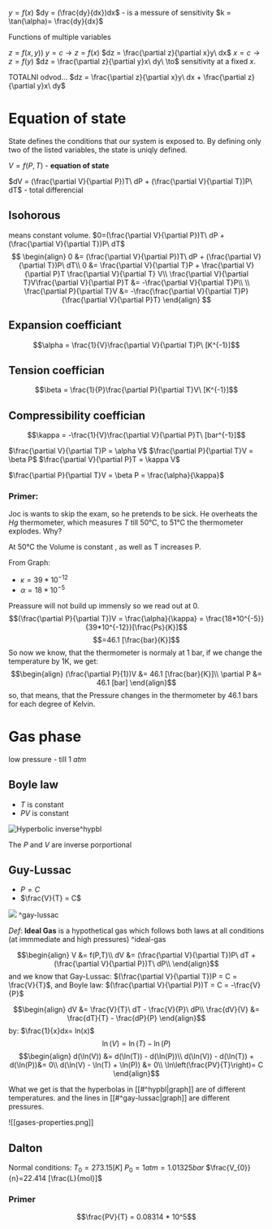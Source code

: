 $y = f(x)$
$dy = (\frac{dy}{dx})dx$ - is a messure of sensitivity
$k = \tan(\alpha)= \frac{dy}{dx}$

Functions of multiple variables

$z = f(x,y))$
$y = c \to z = f(x)$
$dz = \frac{\partial z}{\partial x}y\ dx$
$x = c \to z = f(y)$
$dz = \frac{\partial z}{\partial y}x\ dy\ \to$ sensitivity at a fixed $x$.

TOTALNI odvod...
$dz = \frac{\partial z}{\partial x}y\ dx + \frac{\partial z}{\partial y}x\ dy$


# Equation of state

State defines the conditions that our system is exposed to.
By defining only two of the listed variables, the state is uniqly defined.

$V = f(P,T)$ - **equation of state**

$dV = (\frac{\partial V}{\partial P})T\ dP + (\frac{\partial V}{\partial T})P\ dT$ - total differencial

## Isohorous
means constant volume.
$0=(\frac{\partial V}{\partial P})T\ dP + (\frac{\partial V}{\partial T})P\ dT$
$$
\begin{align}
0 &= (\frac{\partial V}{\partial P})T\ dP + (\frac{\partial V}{\partial T})P\ dT\\
0 &= \frac{\partial V}{\partial T}P + \frac{\partial V}{\partial P}T \frac{\partial V}{\partial T} V\\
\frac{\partial V}{\partial T}V\frac{\partial V}{\partial P}T &= -\frac{\partial V}{\partial T}P\\
\\
\frac{\partial P}{\partial T}V &= -\frac{\frac{\partial V}{\partial T}P}{\frac{\partial V}{\partial P}T}
\end{align}
$$


## Expansion coefficiant
$$\alpha = \frac{1}{V}\frac{\partial V}{\partial T}P\ [K^{-1}]$$
## Tension coeffician
$$\beta = \frac{1}{P}\frac{\partial P}{\partial T}V\ [K^{-1}]$$
## Compressibility coeffician
$$\kappa = -\frac{1}{V}\frac{\partial V}{\partial P}T\ [bar^{-1}]$$

$\frac{\partial V}{\partial T}P = \alpha V$
$\frac{\partial P}{\partial T}V = \beta P$
$\frac{\partial V}{\partial P}T = \kappa V$


$\frac{\partial P}{\partial T}V = \beta P = \frac{\alpha}{\kappa}$

### Primer:
Joc is wants to skip the exam, so he pretends to be sick. He overheats the $Hg$ thermometer, which measures $T$ till 50°C, to 51°C the thermometer explodes. Why?

At 50°C the Volume is constant , as well as T increases P.

From Graph:
- $\kappa=39*10^{-12}$
- $\alpha = 18*10^{-5}$

Preassure will not build up immensly so we read out at 0.
$$(\frac{\partial P}{\partial T})V = \frac{\alpha}{\kappa} = \frac{18*10^{-5}}{39*10^{-12}}[\frac{Ps}{K}]$$
$$=46.1 [\frac{bar}{K}]$$
So now we know, that the thermometer is normaly at 1 bar, if we change the temperature by 1K, we get:
$$\begin{align}
(\frac{\partial P}{1})V &= 46.1 [\frac{bar}{K}]\\
\partial P &= 46.1 [bar]
\end{align}$$
so, that means, that the Pressure changes in the thermometer by 46.1 bars for each degree of Kelvin.

# Gas phase
low pressure - till 1 $atm$

## Boyle law
- $T$ is constant
- $PV$ is constant

![Hyperbolic inverse ](https://dr282zn36sxxg.cloudfront.net/datastreams/f-d%3A83808d2f02b11ce819e8b2dff89f9719eb7ec1d67b541addd38201d5%2BIMAGE_THUMB_POSTCARD_TINY%2BIMAGE_THUMB_POSTCARD_TINY.1)^hypbl

The $P$ and $V$ are inverse porportional
## Guy-Lussac
- $P = C$ 
- $\frac{V}{T} = C$

![ ](https://external-content.duckduckgo.com/iu/?u=https%3A%2F%2Fcdn1.byjus.com%2Fwp-content%2Fuploads%2F2019%2F08%2FGay-Lussacs-law.png&f=1&nofb=1&ipt=3a65d25ea9777f3893c8fb9ce1e80c3402d2832ff21789aebedf929d6268ffb0&ipo=images) ^gay-lussac

$Def:$ **Ideal Gas** is a hypothetical gas which follows both laws at all conditions (at immmediate and high pressures) ^ideal-gas


$$\begin{align}
V &= f(P,T)\\
dV &= (\frac{\partial V}{\partial T})P\ dT + (\frac{\partial V}{\partial P})T\ dP\\
\end{align}$$
 and we know that Gay-Lussac: $(\frac{\partial V}{\partial T})P = C = \frac{V}{T}$, and
 Boyle law: $(\frac{\partial V}{\partial P})T = C = -\frac{V}{P}$
 
 $$\begin{align}
 dV &= \frac{V}{T}\ dT - \frac{V}{P}\ dP\\
 \frac{dV}{V} &= \frac{dT}{T} - \frac{dP}{P}
 \end{align}$$
by: $\frac{1}{x}dx= ln(x)$
$$\ln(V) = \ln(T) - \ln(P)$$
$$\begin{align}
d(\ln(V)) &= d(\ln(T)) - d(\ln(P))\\
d(\ln(V)) - d(\ln(T)) + d(\ln(P))&= 0\\
d(\ln(V) - \ln(T) + \ln(P)) &= 0\\
\ln\left(\frac{PV}{T}\right)= C
\end{align}$$

What we get is that the hyperbolas in [[#^hypbl|graph]] are of different temperatures.
and  the lines in [[#^gay-lussac|graph]] are different pressures.

![[gases-properties.png]]

## Dalton
Normal conditions:
$T_{0}= 273.15 [K]$
$P_{0}= 1 atm = 1.01325 bar$
$\frac{V_{0}}{n}=22.414 [\frac{L}{mol}]$

### Primer

$$\frac{PV}{T} = 0.08314 * 10^5$$